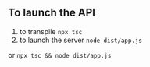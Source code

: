 ## To launch the API

1. to transpile `npx tsc`
2. to launch the server `node dist/app.js`

or `npx tsc && node dist/app.js`